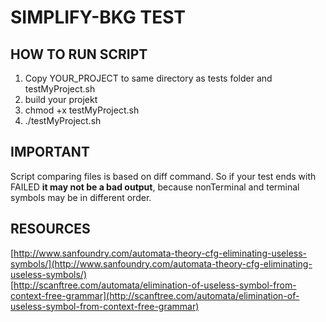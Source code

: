 # SIMPLIFY-BKG TEST


## HOW TO RUN SCRIPT
1) Copy YOUR_PROJECT to same directory as tests folder and testMyProject.sh
2) build your projekt 
3) chmod +x testMyProject.sh 
4) ./testMyProject.sh  

## IMPORTANT
Script comparing files is based on diff command. So if your test ends with FAILED **it may not be a bad output**, because nonTerminal and terminal symbols may be in different order.

## RESOURCES
[http://www.sanfoundry.com/automata-theory-cfg-eliminating-useless-symbols/](http://www.sanfoundry.com/automata-theory-cfg-eliminating-useless-symbols/)  
[http://scanftree.com/automata/elimination-of-useless-symbol-from-context-free-grammar](http://scanftree.com/automata/elimination-of-useless-symbol-from-context-free-grammar)  

